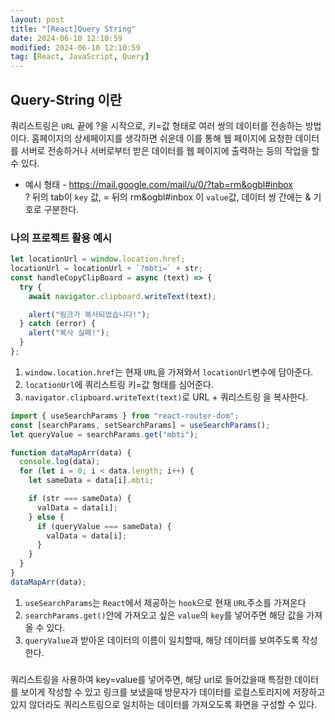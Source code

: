 ```yaml
---
layout: post
title: "[React]Query String"
date: 2024-06-10 12:10:59
modified: 2024-06-10 12:10:59
tag: [React, JavaScript, Query]
---
```



## Query-String 이란

쿼리스트링은 `URL` 끝에 ?을 시작으로, 키=값 형태로 여러 쌍의 데이터를 전송하는 방법이다. 홈페이지의 상세페이지를 생각하면 쉬운데 이를 통해 웹 페이지에 요청한 데이터를 서버로 전송하거나 서버로부터 받은 데이터를 웹 페이지에 출력하는 등의 작업을 할 수 있다.

- 예시 형태 - https://mail.google.com/mail/u/0/?tab=rm&ogbl#inbox
  <br> ? 뒤의 tab이 `key` 값, = 뒤의 rm&ogbl#inbox 이 `value`값, 데이터 쌍 간에는 & 기호로 구분한다.

### 나의 프로젝트 활용 예시

```javascript
let locationUrl = window.location.href;
locationUrl = locationUrl + `?mbti=` + str;
const handleCopyClipBoard = async (text) => {
  try {
    await navigator.clipboard.writeText(text);

    alert("링크가 복사되었습니다!");
  } catch (error) {
    alert("복사 실패!");
  }
};
```

1. `window.location.href`는 현재 `URL`을 가져와서 `locationUrl`변수에 담아준다.
2. `locationUrl`에 쿼리스트링 키=값 형태를 심어준다.
3. `navigator.clipboard.writeText(text)`로 URL + 쿼리스트링 을 복사한다.

```javascript
import { useSearchParams } from "react-router-dom";
const [searchParams, setSearchParams] = useSearchParams();
let queryValue = searchParams.get("mbti");

function dataMapArr(data) {
  console.log(data);
  for (let i = 0; i < data.length; i++) {
    let sameData = data[i].mbti;

    if (str === sameData) {
      valData = data[i];
    } else {
      if (queryValue === sameData) {
        valData = data[i];
      }
    }
  }
}
dataMapArr(data);
```

1. `useSearchParams`는 `React`에서 제공하는 `hook`으로 현재 `URL`주소를 가져온다
2. `searchParams.get()`안에 가져오고 싶은 `value`의 `key`를 넣어주면 해당 값을 가져올 수 있다.
3. `queryValue`과 받아온 데이터의 이름이 일치할때, 해당 데이터를 보여주도록 작성한다.

### 

쿼리스트링을 사용하여 key=value를 넣어주면, 해당 url로 들어갔을때 특정한 데이터를 보이게 작성할 수 있고 링크를 보냈을때 방문자가 데이터를 로컬스토리지에 저장하고 있지 않더라도 쿼리스트링으로 일치하는 데이터를 가져오도록 화면을 구성할 수 있다.
